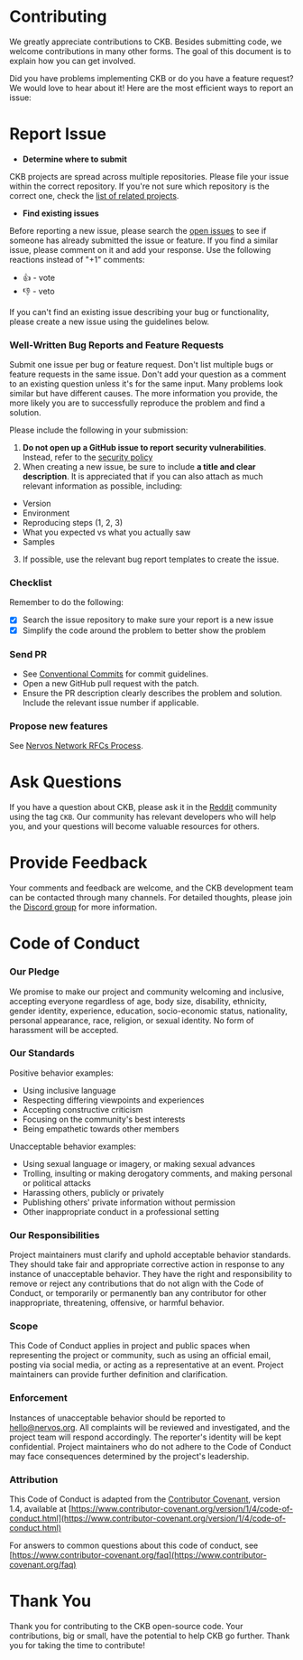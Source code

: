 # Contributing

We greatly appreciate contributions to CKB. Besides submitting code, we welcome contributions in many other forms. The goal of this document is to explain how you can get involved.



Did you have problems implementing CKB or do you have a feature request? We would love to hear about it! Here are the most efficient ways to report an issue:

# Report Issue

- **Determine where to submit**

CKB projects are spread across multiple repositories. Please file your issue within the correct repository. If you're not sure which repository is the correct one, check the [list of related projects](https://www.notion.so/cryptape/Resources-10217c86ec47455d9220567bd75d180c).

- **Find existing issues**

Before reporting a new issue, please search the [open issues](https://github.com/nervosnetwork/ckb/projects/2) to see if someone has already submitted the issue or feature. If you find a similar issue, please comment on it and add your response. Use the following reactions instead of "+1" comments:

- 👍 - vote
- 👎 - veto

If you can't find an existing issue describing your bug or functionality, please create a new issue using the guidelines below.

### Well-Written Bug Reports and Feature Requests

Submit one issue per bug or feature request. Don't list multiple bugs or feature requests in the same issue. Don't add your question as a comment to an existing question unless it's for the same input. Many problems look similar but have different causes. The more information you provide, the more likely you are to successfully reproduce the problem and find a solution.

Please include the following in your submission:

1. **Do not open up a GitHub issue to report security vulnerabilities**. Instead,
refer to the [security policy](https://github.com/nervosnetwork/ckb/blob/develop/SECURITY.md)
2. When creating a new issue, be sure to include **a title and clear description**. It is appreciated that if you can also attach as much relevant information as possible, including:
- Version
- Environment
- Reproducing steps (1, 2, 3)
- What you expected vs what you actually saw
- Samples
3. If possible, use the relevant bug report templates to create the issue.

### Checklist

Remember to do the following:

- [x]  Search the issue repository to make sure your report is a new issue
- [x]  Simplify the code around the problem to better show the problem

### Send PR

- See [Conventional Commits](https://conventionalcommits.org/) for commit guidelines.
- Open a new GitHub pull request with the patch.
- Ensure the PR description clearly describes the problem and solution. Include the relevant issue number if applicable.

### Propose new features

See [Nervos Network RFCs Process](https://github.com/nervosnetwork/rfcs).

# Ask Questions

If you have a question about CKB, please ask it in the [Reddit](url) community using the tag `CKB`. Our community has relevant developers who will help you, and your questions will become valuable resources for others.

# Provide Feedback

Your comments and feedback are welcome, and the CKB development team can be contacted through many channels. For detailed thoughts, please join the [Discord group](https://discord.gg/QBegUxdA) for more information.

# Code of Conduct

### Our Pledge

We promise to make our project and community welcoming and inclusive, accepting everyone regardless of age, body size, disability, ethnicity, gender identity, experience, education, socio-economic status, nationality, personal appearance, race, religion, or sexual identity. No form of harassment will be accepted.

### Our Standards

Positive behavior examples:

- Using inclusive language
- Respecting differing viewpoints and experiences
- Accepting constructive criticism
- Focusing on the community's best interests
- Being empathetic towards other members

Unacceptable behavior examples:

- Using sexual language or imagery, or making sexual advances
- Trolling, insulting or making derogatory comments, and making personal or political attacks
- Harassing others, publicly or privately
- Publishing others' private information without permission
- Other inappropriate conduct in a professional setting

### Our Responsibilities

Project maintainers must clarify and uphold acceptable behavior standards. They should take fair and appropriate corrective action in response to any instance of unacceptable behavior. They have the right and responsibility to remove or reject any contributions that do not align with the Code of Conduct, or temporarily or permanently ban any contributor for other inappropriate, threatening, offensive, or harmful behavior.

### Scope

This Code of Conduct applies in project and public spaces when representing the project or community, such as using an official email, posting via social media, or acting as a representative at an event. Project maintainers can provide further definition and clarification.

### Enforcement

Instances of unacceptable behavior should be reported to [hello@nervos.org](mailto:hello@nervos.org). All complaints will be reviewed and investigated, and the project team will respond accordingly. The reporter's identity will be kept confidential. Project maintainers who do not adhere to the Code of Conduct may face consequences determined by the project's leadership.

### Attribution

This Code of Conduct is adapted from the [Contributor Covenant](https://www.contributor-covenant.org/), version 1.4,
available at [https://www.contributor-covenant.org/version/1/4/code-of-conduct.html](https://www.contributor-covenant.org/version/1/4/code-of-conduct.html)

For answers to common questions about this code of conduct, see
[https://www.contributor-covenant.org/faq](https://www.contributor-covenant.org/faq)

# Thank You

Thank you for contributing to the CKB open-source code. Your contributions, big or small, have the potential to help CKB go further. Thank you for taking the time to contribute!
